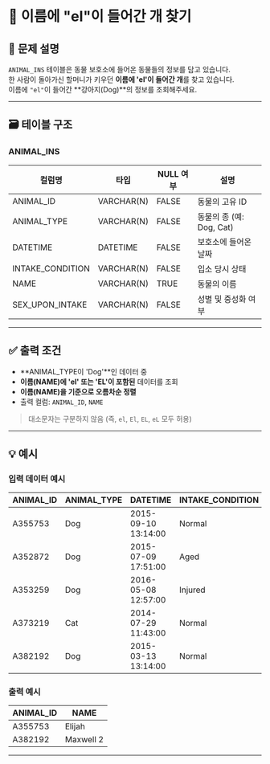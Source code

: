 # 🐶 이름에 "el"이 들어간 개 찾기

## 📌 문제 설명

`ANIMAL_INS` 테이블은 동물 보호소에 들어온 동물들의 정보를 담고 있습니다.  
한 사람이 돌아가신 할머니가 키우던 **이름에 'el'이 들어간 개**를 찾고 있습니다.  
이름에 `"el"`이 들어간 **강아지(Dog)**의 정보를 조회해주세요.

---

## 🗃️ 테이블 구조

### ANIMAL_INS

| 컬럼명            | 타입       | NULL 여부 | 설명                    |
|------------------|------------|-----------|-------------------------|
| ANIMAL_ID        | VARCHAR(N) | FALSE     | 동물의 고유 ID          |
| ANIMAL_TYPE      | VARCHAR(N) | FALSE     | 동물의 종 (예: Dog, Cat) |
| DATETIME         | DATETIME   | FALSE     | 보호소에 들어온 날짜     |
| INTAKE_CONDITION | VARCHAR(N) | FALSE     | 입소 당시 상태           |
| NAME             | VARCHAR(N) | TRUE      | 동물의 이름             |
| SEX_UPON_INTAKE  | VARCHAR(N) | FALSE     | 성별 및 중성화 여부     |

---

## ✅ 출력 조건

- **ANIMAL_TYPE이 'Dog'**인 데이터 중
- **이름(NAME)에 'el' 또는 'EL'이 포함된** 데이터를 조회
- **이름(NAME)을 기준으로 오름차순 정렬**
- 출력 컬럼: `ANIMAL_ID`, `NAME`

> 대소문자는 구분하지 않음 (즉, `el`, `El`, `EL`, `eL` 모두 허용)

---

## 💡 예시

### 입력 데이터 예시

| ANIMAL_ID | ANIMAL_TYPE | DATETIME            | INTAKE_CONDITION | NAME        | SEX_UPON_INTAKE  |
|-----------|--------------|---------------------|------------------|-------------|------------------|
| A355753   | Dog          | 2015-09-10 13:14:00 | Normal           | Elijah      | Neutered Male    |
| A352872   | Dog          | 2015-07-09 17:51:00 | Aged             | Peanutbutter| Neutered Male    |
| A353259   | Dog          | 2016-05-08 12:57:00 | Injured          | Bj          | Neutered Male    |
| A373219   | Cat          | 2014-07-29 11:43:00 | Normal           | Ella        | Spayed Female    |
| A382192   | Dog          | 2015-03-13 13:14:00 | Normal           | Maxwell 2   | Intact Male      |

### 출력 예시

| ANIMAL_ID | NAME       |
|-----------|------------|
| A355753   | Elijah     |
| A382192   | Maxwell 2  |

---

